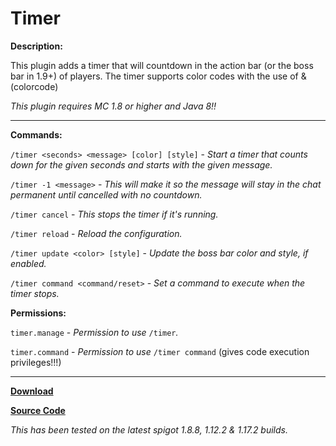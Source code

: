 # Timer

**Description:**

This plugin adds a timer that will countdown in the action bar (or the boss bar in 1.9+) of players. The timer supports color codes with the use of &(colorcode)

*This plugin requires MC 1.8 or higher and Java 8!!*

___

**Commands:**

`/timer <seconds> <message> [color] [style]` - *Start a timer that counts down for the given seconds and starts with the given message.*

`/timer -1 <message>` - *This will make it so the message will stay in the chat permanent until cancelled with no countdown.*

`/timer cancel` - *This stops the timer if it's running.*

`/timer reload` - *Reload the configuration.*

`/timer update <color> [style]` - *Update the boss bar color and style, if enabled.*

`/timer command <command/reset>` - *Set a command to execute when the timer stops.*

**Permissions:**

`timer.manage` - *Permission to use* `/timer`*.*

`timer.command` - *Permission to use* `/timer command` (gives code execution privileges!!!)
___

[**Download**](https://github.com/LeonTG/Timer/releases)

[**Source Code**](https://github.com/LeonTG/Timer)

*This has been tested on the latest spigot 1.8.8, 1.12.2 & 1.17.2 builds.*
